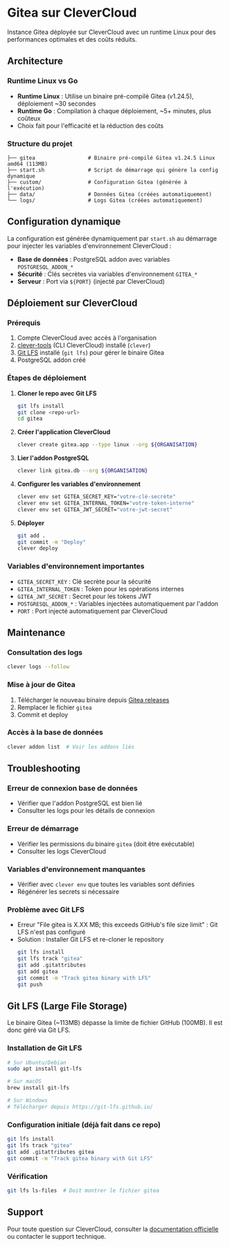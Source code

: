 # Gitea sur CleverCloud

Instance Gitea déployée sur CleverCloud avec un runtime Linux pour des performances optimales et des coûts réduits.

## Architecture

### Runtime Linux vs Go
- **Runtime Linux** : Utilise un binaire pré-compilé Gitea (v1.24.5), déploiement ~30 secondes
- **Runtime Go** : Compilation à chaque déploiement, ~5+ minutes, plus coûteux
- Choix fait pour l'efficacité et la réduction des coûts

### Structure du projet
```
├── gitea                 # Binaire pré-compilé Gitea v1.24.5 Linux amd64 (113MB)
├── start.sh              # Script de démarrage qui génère la config dynamique
├── custom/               # Configuration Gitea (générée à l'exécution)
├── data/                 # Données Gitea (créées automatiquement)
└── logs/                 # Logs Gitea (créées automatiquement)
```

## Configuration dynamique

La configuration est générée dynamiquement par `start.sh` au démarrage pour injecter les variables d'environnement CleverCloud :

- **Base de données** : PostgreSQL addon avec variables `POSTGRESQL_ADDON_*`
- **Sécurité** : Clés secrètes via variables d'environnement `GITEA_*`
- **Serveur** : Port via `${PORT}` (injecté par CleverCloud)

## Déploiement sur CleverCloud

### Prérequis
1. Compte CleverCloud avec accès à l'organisation
2. [clever-tools](https://github.com/clevercloud/clever-tools) (CLI CleverCloud) installé (`clever`)
3. [Git LFS](https://git-lfs.github.io/) installé (`git lfs`) pour gérer le binaire Gitea
4. PostgreSQL addon créé

### Étapes de déploiement

1. **Cloner le repo avec Git LFS**
   ```bash
   git lfs install
   git clone <repo-url>
   cd gitea
   ```

2. **Créer l'application CleverCloud**
   ```bash
   clever create gitea.app --type linux --org ${ORGANISATION}
   ```

3. **Lier l'addon PostgreSQL**
   ```bash
   clever link gitea.db --org ${ORGANISATION}
   ```

4. **Configurer les variables d'environnement**
   ```bash
   clever env set GITEA_SECRET_KEY="votre-clé-secrète"
   clever env set GITEA_INTERNAL_TOKEN="votre-token-interne"
   clever env set GITEA_JWT_SECRET="votre-jwt-secret"
   ```

5. **Déployer**
   ```bash
   git add .
   git commit -m "Deploy"
   clever deploy
   ```

### Variables d'environnement importantes

- `GITEA_SECRET_KEY` : Clé secrète pour la sécurité
- `GITEA_INTERNAL_TOKEN` : Token pour les opérations internes
- `GITEA_JWT_SECRET` : Secret pour les tokens JWT
- `POSTGRESQL_ADDON_*` : Variables injectées automatiquement par l'addon
- `PORT` : Port injecté automatiquement par CleverCloud

## Maintenance

### Consultation des logs
```bash
clever logs --follow
```

### Mise à jour de Gitea
1. Télécharger le nouveau binaire depuis [Gitea releases](https://github.com/go-gitea/gitea/releases)
2. Remplacer le fichier `gitea`
3. Commit et deploy

### Accès à la base de données
```bash
clever addon list  # Voir les addons liés
```

## Troubleshooting

### Erreur de connexion base de données
- Vérifier que l'addon PostgreSQL est bien lié
- Consulter les logs pour les détails de connexion

### Erreur de démarrage
- Vérifier les permissions du binaire `gitea` (doit être exécutable)
- Consulter les logs CleverCloud

### Variables d'environnement manquantes
- Vérifier avec `clever env` que toutes les variables sont définies
- Régénérer les secrets si nécessaire

### Problème avec Git LFS
- Erreur "File gitea is X.XX MB; this exceeds GitHub's file size limit" : Git LFS n'est pas configuré
- Solution : Installer Git LFS et re-cloner le repository
  ```bash
  git lfs install
  git lfs track "gitea"
  git add .gitattributes
  git add gitea
  git commit -m "Track gitea binary with LFS"
  git push
  ```

## Git LFS (Large File Storage)

Le binaire Gitea (~113MB) dépasse la limite de fichier GitHub (100MB). Il est donc géré via Git LFS.

### Installation de Git LFS
```bash
# Sur Ubuntu/Debian
sudo apt install git-lfs

# Sur macOS
brew install git-lfs

# Sur Windows
# Télécharger depuis https://git-lfs.github.io/
```

### Configuration initiale (déjà fait dans ce repo)
```bash
git lfs install
git lfs track "gitea"
git add .gitattributes gitea
git commit -m "Track gitea binary with Git LFS"
```

### Vérification
```bash
git lfs ls-files  # Doit montrer le fichier gitea
```

## Support

Pour toute question sur CleverCloud, consulter la [documentation officielle](https://www.clever-cloud.com/doc/) ou contacter le support technique.
